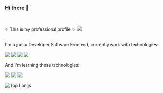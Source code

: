 ### Hi there 👋
<br>
<br>
 ✨ This is my professional profile  ✨ <a href="www.linkedin.com/in/thaís-campos-tecnologia-front-end"><img src="https://img.shields.io/badge/LinkedIn-0077B5?style=for-the-badge&logo=linkedin&logoColor=white"/></a>
<br>
<br>

I'm a junior Developer Software Frontend, currently work with technologies:
<br>
<br>
<img src="https://img.shields.io/badge/HTML5-E34F26?style=for-the-badge&logo=html5&logoColor=white" />
<img src="https://img.shields.io/badge/CSS-239120?&style=for-the-badge&logo=css3&logoColor=white" />
<img src="https://img.shields.io/badge/JavaScript-323330?style=for-the-badge&logo=javascript&logoColor=F7DF1E" />
<img src="https://img.shields.io/badge/Vue.js-35495E?style=for-the-badge&logo=vue.js&logoColor=4FC08D" />

And I'm learning these technologies:
<br>
<br>
<img src="https://img.shields.io/badge/React-20232A?style=for-the-badge&logo=react&logoColor=61DAFB" />
<img src="https://img.shields.io/badge/Node.js-43853D?style=for-the-badge&logo=node.js&logoColor=white" />
<img src="https://img.shields.io/badge/TypeScript-007ACC?style=for-the-badge&logo=typescript&logoColor=white" />


![Top Langs](https://github-readme-stats.vercel.app/api/top-langs/?username=Thais-Campos&hide_progress=true)

